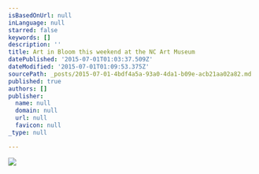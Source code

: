 ```yaml
---
isBasedOnUrl: null
inLanguage: null
starred: false
keywords: []
description: ''
title: Art in Bloom this weekend at the NC Art Museum
datePublished: '2015-07-01T01:03:37.509Z'
dateModified: '2015-07-01T01:09:53.375Z'
sourcePath: _posts/2015-07-01-4bdf4a5a-93a0-4da1-b09e-acb21aa02a82.md
published: true
authors: []
publisher:
  name: null
  domain: null
  url: null
  favicon: null
_type: null

---
```

![](https://the-grid-user-content.s3-us-west-2.amazonaws.com/7c8dadd3-651b-4d12-8070-6ea218245c01.jpg)